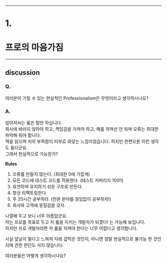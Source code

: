 <hr>

# 1.
# 프로의 마음가짐
<hr>

## discussion

### Q. 
여러분이 가질 수 있는 현실적인 Professionalism은 무엇이라고 생각하시나요?


### A.
밥아저씨는 옳은 말만 하십니다.  
회사에 바라지 않아야 하고, 책임감을 가져야 하고, 해를 끼쳐선 안 되며 오류는 최대한 파악해 둬야 합니다.  
책을 읽으며 저의 부족함이 피부로 와닿는 느낌이었습니다.
하지만 한편으론 이런 생각도 들더군요.  
그래서 현실적으로 가능한가?

**Rules**

1. 오류를 만들지 않는다. (최대한 0에 가깝게)
2. 모든 코드에 테스트 코드를 적용한다. (테스트 커버리지 100!!)
3. 유연하며 유지하기 쉬운 구조로 만든다.
4. 항상 리팩토링한다.
5. 주 20시간 공부하라. (전문 분야를 끊임없이 공부하자!)
6. 회사와 고객에 동질감을 갖자.

나열해 두고 보니 너무 아름답군요.  
저는 프로를 목표로 두고 저 룰을 지키는 개발자가 되겠다! 는 가능해 보입니다.  
하지만 프로 개발자라면 저 룰을 지켜야 한다는 너무 어렵다고 생각합니다.

사실 앞날이 멀다고 느껴져 지레 겁먹은 것인지, 아니면 정말 현실적으로 불가능 한 것인지에 관한 판단도 서지 않습니다.

여러분들은 어떻게 생각하시나요?



